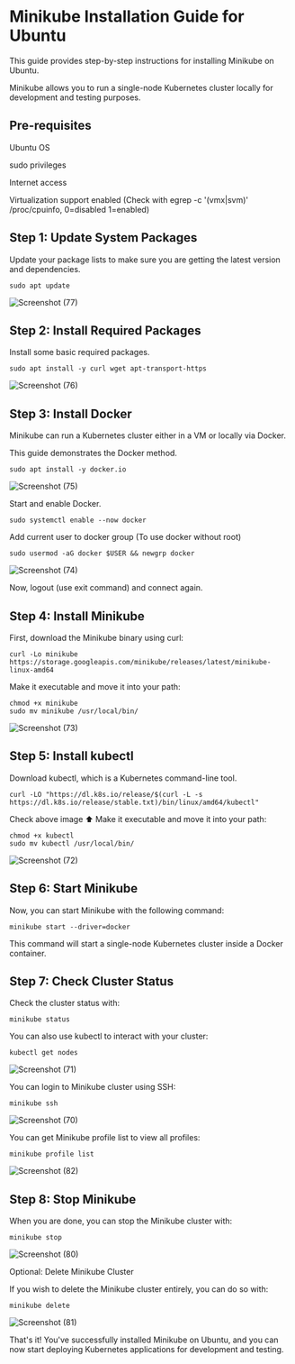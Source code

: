 # Minikube Installation Guide for Ubuntu

This guide provides step-by-step instructions for installing Minikube on Ubuntu. 

Minikube allows you to run a single-node Kubernetes cluster locally for development and testing purposes.

## Pre-requisites

Ubuntu OS

sudo privileges

Internet access

Virtualization support enabled (Check with egrep -c '(vmx|svm)' /proc/cpuinfo, 0=disabled 1=enabled)

## Step 1: Update System Packages

Update your package lists to make sure you are getting the latest version and dependencies.

```
sudo apt update
```

![Screenshot (77)](https://github.com/sdk1010/Kubernetes-Kickstart/assets/145788176/6028614b-c9f9-4c43-a408-23588ea14a26)

## Step 2: Install Required Packages

Install some basic required packages.

```
sudo apt install -y curl wget apt-transport-https
```

![Screenshot (76)](https://github.com/sdk1010/Kubernetes-Kickstart/assets/145788176/3fd5b331-cb62-4b47-b8b0-be76f7f7bd88)

## Step 3: Install Docker

Minikube can run a Kubernetes cluster either in a VM or locally via Docker. 

This guide demonstrates the Docker method.

```
sudo apt install -y docker.io
```

![Screenshot (75)](https://github.com/sdk1010/Kubernetes-Kickstart/assets/145788176/658ada89-fa17-4110-8b2c-b9118a239163)

Start and enable Docker.

```
sudo systemctl enable --now docker
```

Add current user to docker group (To use docker without root)

```
sudo usermod -aG docker $USER && newgrp docker
```
![Screenshot (74)](https://github.com/sdk1010/Kubernetes-Kickstart/assets/145788176/2dc07c86-b7ef-4d3c-a044-e0d1b0b5a2ec)

Now, logout (use exit command) and connect again.

## Step 4: Install Minikube

First, download the Minikube binary using curl:

```
curl -Lo minikube https://storage.googleapis.com/minikube/releases/latest/minikube-linux-amd64
```

Make it executable and move it into your path:

```
chmod +x minikube
sudo mv minikube /usr/local/bin/
```

![Screenshot (73)](https://github.com/sdk1010/Kubernetes-Kickstart/assets/145788176/9b29d27d-4f37-4e9a-846e-6629e5803208)

## Step 5: Install kubectl

Download kubectl, which is a Kubernetes command-line tool.

```
curl -LO "https://dl.k8s.io/release/$(curl -L -s https://dl.k8s.io/release/stable.txt)/bin/linux/amd64/kubectl"
```

Check above image ⬆️ Make it executable and move it into your path:

```
chmod +x kubectl
sudo mv kubectl /usr/local/bin/
```

![Screenshot (72)](https://github.com/sdk1010/Kubernetes-Kickstart/assets/145788176/f4014a54-931b-4a12-9fc1-9dca6b8937ce)

## Step 6: Start Minikube

Now, you can start Minikube with the following command:

```
minikube start --driver=docker
```

This command will start a single-node Kubernetes cluster inside a Docker container.

## Step 7: Check Cluster Status

Check the cluster status with:

```
minikube status
```

You can also use kubectl to interact with your cluster:

```
kubectl get nodes
```

![Screenshot (71)](https://github.com/sdk1010/Kubernetes-Kickstart/assets/145788176/344910bd-7fbd-4c6b-aca6-7b530e83c5de)

You can login to Minikube cluster using SSH:

```
minikube ssh
```

![Screenshot (70)](https://github.com/sdk1010/Kubernetes-Kickstart/assets/145788176/16088cfd-75d1-4a0a-9108-0aca7d630e52)

You can get Minikube profile list to view all profiles:

```
minikube profile list
```
![Screenshot (82)](https://github.com/sdk1010/Kubernetes-Kickstart/assets/145788176/5e0e5954-646b-4dcb-9eed-f5ebe71fe6a3)

## Step 8: Stop Minikube

When you are done, you can stop the Minikube cluster with:

```
minikube stop
```
![Screenshot (80)](https://github.com/sdk1010/Kubernetes-Kickstart/assets/145788176/6630a643-f503-4ec0-9934-f1128045ea3a)

Optional: Delete Minikube Cluster

If you wish to delete the Minikube cluster entirely, you can do so with:

```
minikube delete
```
![Screenshot (81)](https://github.com/sdk1010/Kubernetes-Kickstart/assets/145788176/216012f6-175e-4e7f-b970-e371e009fe7a)

That's it! You've successfully installed Minikube on Ubuntu, and you can now start deploying Kubernetes applications for development and testing.
